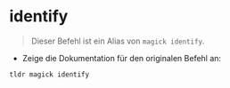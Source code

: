 # identify

> Dieser Befehl ist ein Alias von `magick identify`.

- Zeige die Dokumentation für den originalen Befehl an:

`tldr magick identify`
